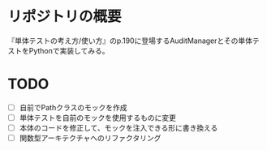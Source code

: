 # リポジトリの概要
『単体テストの考え方/使い方』のp.190に登場するAuditManagerとその単体テストをPythonで実装してみる。

# TODO
- [ ] 自前でPathクラスのモックを作成
- [ ] 単体テストを自前のモックを使用するものに変更
- [ ] 本体のコードを修正して、モックを注入できる形に書き換える
- [ ] 関数型アーキテクチャへのリファクタリング
